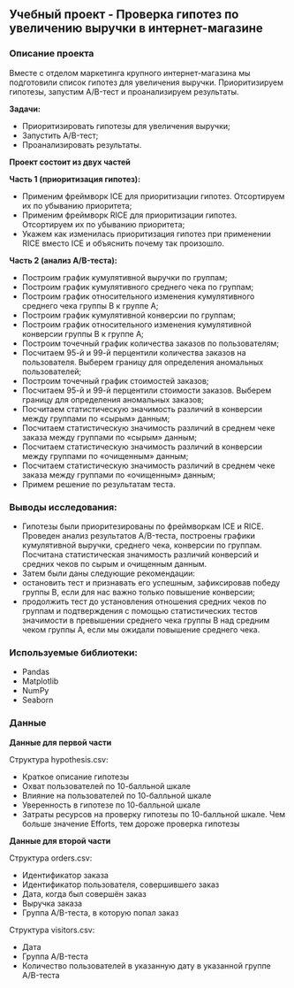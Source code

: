 ## Учебный проект - Проверка гипотез по увеличению выручки в интернет-магазине

### Описание проекта

Вместе с отделом маркетинга крупного интернет-магазина мы подготовили список гипотез для увеличения выручки. Приоритизируем гипотезы, запустим A/B-тест и проанализируем результаты.

**Задачи:**
* Приоритизировать гипотезы для увеличения выручки;
* Запустить A/B-тест;
* Проанализировать результаты.

**Проект состоит из двух частей**

**Часть 1 (приоритизация гипотез):**
* Применим фреймворк ICE для приоритизации гипотез. Отсортируем их по убыванию приоритета;
* Применим фреймворк RICE для приоритизации гипотез. Отсортируем их по убыванию приоритета;
* Укажем как изменилась приоритизация гипотез при применении RICE вместо ICE и объяснить почему так произошло.

**Часть 2 (анализ A/B-теста):**
* Построим график кумулятивной выручки по группам;
* Построим график кумулятивного среднего чека по группам;
* Построим график относительного изменения кумулятивного среднего чека группы B к группе A;
* Построим график кумулятивной конверсии по группам;
* Построим график относительного изменения кумулятивной конверсии группы B к группе A;
* Построим точечный график количества заказов по пользователям;
* Посчитаем 95-й и 99-й перцентили количества заказов на пользователя. Выберем границу для определения аномальных пользователей;
* Построим точечный график стоимостей заказов;
* Посчитаем 95-й и 99-й перцентили стоимости заказов. Выберем границу для определения аномальных заказов;
* Посчитаем статистическую значимость различий в конверсии между группами по «сырым» данным;
* Посчитаем статистическую значимость различий в среднем чеке заказа между группами по «сырым» данным;
* Посчитаем статистическую значимость различий в конверсии между группами по «очищенным» данным;
* Посчитаем статистическую значимость различий в среднем чеке заказа между группами по «очищенным» данным;
* Примем решение по результатам теста.

### Выводы исследования:

* Гипотезы были приоритезированы по фреймворкам ICE и RICE. Проведен анализ результатов A/B-теста, построены графики кумулятивной выручки, среднего чека, конверсии по группам. Посчитана статистическая значимость различий конверсий и средних чеков по сырым и очищенным данным.
* Затем были даны следующие рекомендации:
* остановить тест и признавать его успешным, зафиксировав победу группы В, если для нас важно только повышение конверсии;
* продолжить тест до установления отношения средних чеков по группам и подтверждения с помощью статистических тестов значимости в превышении среднего чека группы В над средним чеком группы А, если мы ожидали повышение среднего чека.

### Используемые библиотеки:

* Pandas
* Matplotlib
* NumPy
* Seaborn

### Данные

**Данные для первой части**

Структура hypothesis.csv:
* Краткое описание гипотезы
* Охват пользователей по 10-балльной шкале
* Влияние на пользователей по 10-балльной шкале
* Уверенность в гипотезе по 10-балльной шкале
* Затраты ресурсов на проверку гипотезы по 10-балльной шкале. Чем больше значение Efforts, тем дороже проверка гипотезы

**Данные для второй части**

Структура orders.csv:
* Идентификатор заказа
* Идентификатор пользователя, совершившего заказ
* Дата, когда был совершён заказ
* Выручка заказа
* Группа A/B-теста, в которую попал заказ

Структура visitors.csv:
* Дата
* Группа A/B-теста
* Количество пользователей в указанную дату в указанной группе A/B-теста
